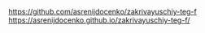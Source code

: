 https://github.com/asrenijdocenko/zakrivayuschiy-teg-f
https://asrenijdocenko.github.io/zakrivayuschiy-teg-f/